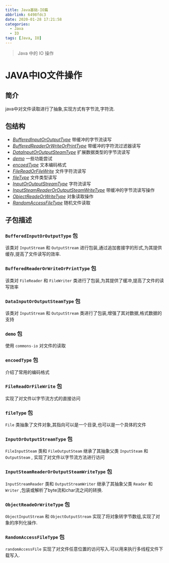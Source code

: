 ```yaml
---
title: Java基础-IO篇
abbrlink: 6498fdc3
date: 2020-01-28 17:21:58
categories:
  - Java
  - IO
tags: [Java, IO]
---
```


> Java 中的 IO 操作

<!--more-->



# JAVA中IO文件操作



## 简介

java中对文件读取进行了抽象,实现方式有字节流,字符流.




## 包结构

* *[BufferedInputOrOutputType][1]*                 						带缓冲的字节流读写
* *[BufferedReaderOrWriteOrPrintType][2]*    						 带缓冲的字符流过滤器读写
* *[DataInputOrOutputSteamType][3]*             						扩展数据类型的字节流读写
* *[demo][4]*                                                    						   一些功能尝试
* *[encoedType][5]*                                          						  文本编码格式
* *[FileReadOrFileWrite][6]*                                					   文件字符流读写
* *[fileType][7]*                                                						   文件类型读写
* *[InputOrOutputStreamType][8]*                   					    字符流读写
* *[InputSteamReaderOrOutputSteamWriteType][9]*             带缓冲的字节流读写操作
* *[ObjectReadeOrWriteType][10]*                    						  对象读取操作
*  *[RandomAccessFileType][11]*                      							随机文件读取



## 子包描述
### `BufferedInputOrOutputType` 包

该类对 `InputStream` 和 `OutputStream` 进行包装,通过追加套接字的形式,为其提供缓存,提高了文件读写的效率.



### `BufferedReaderOrWriteOrPrintType` 包

该类对 `FileReader` 和 `FileWriter` 类进行了包装,为其提供了缓冲,提高了文件的读写效率



### `DataInputOrOutputSteamType` 包

该类对 `InputStream` 和 `OutputStream` 类进行了包装,增强了其对数据,格式数据的支持



### `demo` 包

使用 `commons-io` 对文件的读取



### `encoedType` 包

介绍了常用的编码格式



### `FileReadOrFileWrite` 包

实现了对文件以字节流方式的直接访问



### `fileType` 包

`File` 类抽象了文件对象,其指向可以是一个目录,也可以是一个具体的文件



### `InputOrOutputStreamType` 包

`FileInputSteam` 类和 `FileOutputSteam` 继承了其抽象父类 `InputSteam` 和 `OutputSteam` , 实现了对文件以字节流方法进行访问



### `InputSteamReaderOrOutputSteamWriteType` 包

`InputStreamReader` 类和 `OutputStreamWriter` 继承了其抽象父类 `Reader` 和 `Writer` ,包装或解析了byte流和char流之间的转换.



### `ObjectReadeOrWriteType` 包

`ObjectInputStream` 和 `ObjectOutputStream` 实现了将对象转字节数组,实现了对象的序列化操作.



### `RandomAccessFileType` 包
`randomAccessFile` 实现了对文件任意位置的访问写入.可以用来执行多线程文件下载写入.





[1]: https://github.com/jionjion/JAVA_WorkSpace/tree/master/JavaBase/src/fileReadOrWrite/BufferedInputOrOutputType
[2]: https://github.com/jionjion/JAVA_WorkSpace/tree/master/JavaBase/src/fileReadOrWrite/BufferedReaderOrWriteOrPrintType
[3]: https://github.com/jionjion/JAVA_WorkSpace/tree/master/JavaBase/src/fileReadOrWrite/DataInputOrOutputSteamType
[4]: https://github.com/jionjion/JAVA_WorkSpace/tree/master/JavaBase/src/fileReadOrWrite/demo
[5]: https://github.com/jionjion/JAVA_WorkSpace/tree/master/JavaBase/src/fileReadOrWrite/encoedType
[6]: https://github.com/jionjion/JAVA_WorkSpace/tree/master/JavaBase/src/fileReadOrWrite/FileReadOrFileWrite
[7]: https://github.com/jionjion/JAVA_WorkSpace/tree/master/JavaBase/src/fileReadOrWrite/fileType
[8]: https://github.com/jionjion/JAVA_WorkSpace/tree/master/JavaBase/src/fileReadOrWrite/InputOrOutputStreamType
[9]: https://github.com/jionjion/JAVA_WorkSpace/tree/master/JavaBase/src/fileReadOrWrite/InputSteamReaderOrOutputSteamWriteType
[10]: https://github.com/jionjion/JAVA_WorkSpace/tree/master/JavaBase/src/fileReadOrWrite/ObjectReadeOrWriteType
[11]: https://github.com/jionjion/JAVA_WorkSpace/tree/master/JavaBase/src/fileReadOrWrite/RandomAccessFileType
